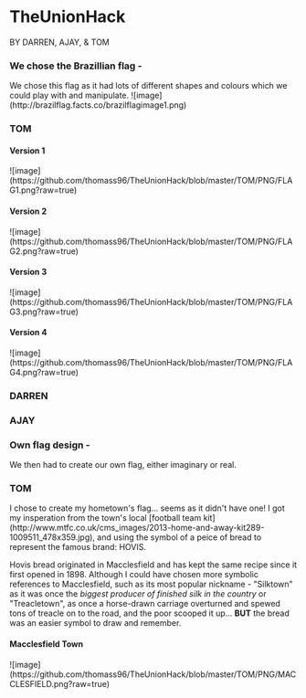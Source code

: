 # TheUnionHack 
BY DARREN, AJAY, & TOM

<h3>We chose the Brazillian flag -</h3>
<body>We chose this flag as it had lots of different shapes and colours which we could play with and manipulate.</body>
![image](http://brazilflag.facts.co/brazilflagimage1.png)

<h3>TOM</h3>
<h4>Version 1</h4>
![image](https://github.com/thomass96/TheUnionHack/blob/master/TOM/PNG/FLAG1.png?raw=true)

<h4>Version 2</h4>
![image](https://github.com/thomass96/TheUnionHack/blob/master/TOM/PNG/FLAG2.png?raw=true)

<h4>Version 3</h4>
![image](https://github.com/thomass96/TheUnionHack/blob/master/TOM/PNG/FLAG3.png?raw=true)

<h4>Version 4</h4>
![image](https://github.com/thomass96/TheUnionHack/blob/master/TOM/PNG/FLAG4.png?raw=true)

<h3>DARREN</h3>

<h3>AJAY</h3>

<h3>Own flag design -</h3>
<body>We then had to create our own flag, either imaginary or real.</body>

<h3>TOM</h3>
<body>I chose to create my hometown's flag... seems as it  didn't have one! I got my insperation from the town's local [football team kit](http://www.mtfc.co.uk/cms_images/2013-home-and-away-kit289-1009511_478x359.jpg), and using the symbol of a peice of bread to represent the famous brand: HOVIS. 

Hovis bread originated in Macclesfield and has kept the same recipe since it first opened in 1898. Although I could have chosen more symbolic references to Macclesfield, such as its most popular nickname - "Silktown" as it was once the *biggest producer of finished silk in the country* or "Treacletown", as once a horse-drawn carriage overturned and spewed tons of treacle on to the road, and the poor scooped it up... <strong>BUT</strong> the bread was an easier symbol to draw and remember. </body>
<h4>Macclesfield Town</h4>
![image](https://github.com/thomass96/TheUnionHack/blob/master/TOM/PNG/MACCLESFIELD.png?raw=true)
